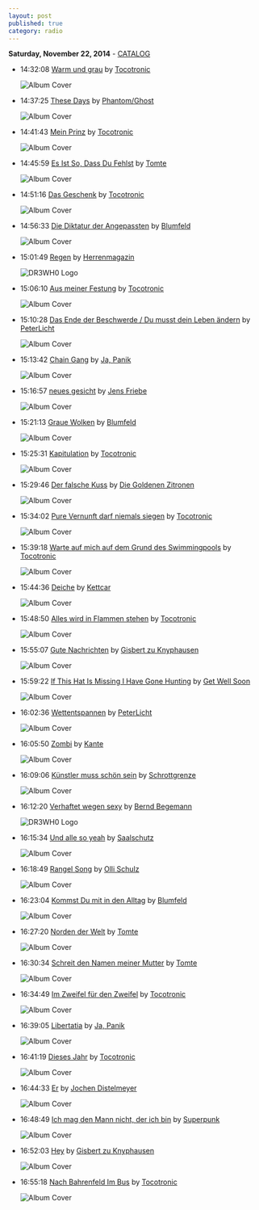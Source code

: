 ```yaml
---
layout: post
published: true
category: radio
---
```


**Saturday, November 22, 2014** - [CATALOG](/2014/11/22/Tocotronic-radio-catalog)

*   14:32:08  [Warm und grau](http://goo.gl/IRjQMY) by [Tocotronic](http://www.last.fm/music/Tocotronic)

    ![Album Cover](http://userserve-ak.last.fm/serve/174s/86177977.png "Wie wir leben wollen")

*   14:37:25  [These Days](http://goo.gl/dva80K) by [Phantom/Ghost](http://www.last.fm/music/Phantom/Ghost)

    ![Album Cover](http://cdn.last.fm/flatness/catalogue/noimage/2/default_album_medium.png "Boogy Bytes, Volume 02")

*   14:41:43  [Mein Prinz](http://goo.gl/j9sFCS) by [Tocotronic](http://www.last.fm/music/Tocotronic)

    ![Album Cover](http://userserve-ak.last.fm/serve/174s/85480811.jpg "Live 1993-2012")

*   14:45:59  [Es Ist So, Dass Du Fehlst](http://goo.gl/kIwPV5) by [Tomte](http://www.last.fm/music/Tomte)

    ![Album Cover](http://userserve-ak.last.fm/serve/174s/22796151.jpg "Heureka")

*   14:51:16  [Das Geschenk](http://goo.gl/yaIyVz) by [Tocotronic](http://www.last.fm/music/Tocotronic)

    ![Album Cover](http://userserve-ak.last.fm/serve/174s/8679829.jpg "K.O.O.K.")

*   14:56:33  [Die Diktatur der Angepassten](http://goo.gl/VLZlRi) by [Blumfeld](http://www.last.fm/music/Blumfeld)

    ![Album Cover](http://userserve-ak.last.fm/serve/174s/8639241.jpg "Testament Der Angst")

*   15:01:49  [Regen](http://goo.gl/xwp6LX) by [Herrenmagazin](http://www.last.fm/music/Herrenmagazin)

    ![DR3WH0 Logo](https://dl.dropboxusercontent.com/u/8239797/DR3WH0.png "DR3WH0 RadioBlog")

*   15:06:10  [Aus meiner Festung](http://goo.gl/rbRFRd) by [Tocotronic](http://www.last.fm/music/Tocotronic)

    ![Album Cover](http://userserve-ak.last.fm/serve/174s/10057077.jpg "Kapitulation")

*   15:10:28  [Das Ende der Beschwerde / Du musst dein Leben ändern](http://goo.gl/m9oGPq) by [PeterLicht](http://www.last.fm/music/PeterLicht)

    ![Album Cover](http://userserve-ak.last.fm/serve/174s/70250534.jpg "Das Ende der Beschwerde")

*   15:13:42  [Chain Gang](http://goo.gl/eXZXlx) by [Ja, Panik](http://www.last.fm/music/Ja,+Panik)

    ![Album Cover](http://userserve-ak.last.fm/serve/174s/97183763.png "Libertatia")

*   15:16:57  [neues gesicht](http://goo.gl/Je1l1y) by [Jens Friebe](http://www.last.fm/music/Jens+Friebe)

    ![Album Cover](http://userserve-ak.last.fm/serve/174s/85571385.png "Das Mit Dem Auto Ist Egal, Hauptsache Dir Ist Nichts Passiert")

*   15:21:13  [Graue Wolken](http://goo.gl/bG08Xo) by [Blumfeld](http://www.last.fm/music/Blumfeld)

    ![Album Cover](http://userserve-ak.last.fm/serve/174s/8639241.jpg "Testament Der Angst")

*   15:25:31  [Kapitulation](http://goo.gl/Ddklak) by [Tocotronic](http://www.last.fm/music/Tocotronic)

    ![Album Cover](http://userserve-ak.last.fm/serve/174s/10057077.jpg "Kapitulation")

*   15:29:46  [Der falsche Kuss](http://goo.gl/VNx1qS) by [Die Goldenen Zitronen](http://www.last.fm/music/Die+Goldenen+Zitronen)

    ![Album Cover](http://userserve-ak.last.fm/serve/174s/93330569.jpg "Who's Bad")

*   15:34:02  [Pure Vernunft darf niemals siegen](http://goo.gl/iys7IF) by [Tocotronic](http://www.last.fm/music/Tocotronic)

    ![Album Cover](http://userserve-ak.last.fm/serve/174s/20326651.jpg "Pure Vernunft darf niemals siegen")

*   15:39:18  [Warte auf mich auf dem Grund des Swimmingpools](http://goo.gl/Jf8PFG) by [Tocotronic](http://www.last.fm/music/Tocotronic)

    ![Album Cover](http://userserve-ak.last.fm/serve/174s/86177977.png "Wie wir leben wollen")

*   15:44:36  [Deiche](http://goo.gl/CI9B5c) by [Kettcar](http://www.last.fm/music/Kettcar)

    ![Album Cover](http://userserve-ak.last.fm/serve/174s/52931389.jpg "Von Spatzen und Tauben, Dächern und Händen")

*   15:48:50  [Alles wird in Flammen stehen](http://goo.gl/xousnM) by [Tocotronic](http://www.last.fm/music/Tocotronic)

    ![Album Cover](http://userserve-ak.last.fm/serve/174s/8605731.jpg "Tocotronic")

*   15:55:07  [Gute Nachrichten](http://goo.gl/5iBEvo) by [Gisbert zu Knyphausen](http://www.last.fm/music/Gisbert+zu+Knyphausen)

    ![Album Cover](http://userserve-ak.last.fm/serve/174s/22801597.jpg "Gisbert zu Knyphausen")

*   15:59:22  [If This Hat Is Missing I Have Gone Hunting](http://goo.gl/eJTA3N) by [Get Well Soon](http://www.last.fm/music/Get+Well+Soon)

    ![Album Cover](http://userserve-ak.last.fm/serve/174s/5506231.jpg "Rest Your Head You Will Get Well Soon")

*   16:02:36  [Wettentspannen](http://goo.gl/v4PudM) by [PeterLicht](http://www.last.fm/music/PeterLicht)

    ![Album Cover](http://userserve-ak.last.fm/serve/174s/70982738.png "Lieder vom Ende des Kapitalismus")

*   16:05:50  [Zombi](http://goo.gl/XClFyk) by [Kante](http://www.last.fm/music/Kante)

    ![Album Cover](http://userserve-ak.last.fm/serve/174s/89395579.jpg "Zombi")

*   16:09:06  [Künstler muss schön sein](http://goo.gl/M0mbM4) by [Schrottgrenze](http://www.last.fm/music/Schrottgrenze)

    ![Album Cover](http://userserve-ak.last.fm/serve/174s/59048659.jpg "Schrottism")

*   16:12:20  [Verhaftet wegen sexy](http://goo.gl/ZgzIws) by [Bernd Begemann](http://www.last.fm/music/Bernd+Begemann)

    ![DR3WH0 Logo](https://dl.dropboxusercontent.com/u/8239797/DR3WH0.png "DR3WH0 RadioBlog")

*   16:15:34  [Und alle so yeah](http://goo.gl/CW8cgU) by [Saalschutz](http://www.last.fm/music/Saalschutz)

    ![Album Cover](http://userserve-ak.last.fm/serve/174s/87801055.jpg "Saalschutz Nichtsnutz")

*   16:18:49  [Rangel Song](http://goo.gl/mh25Yz) by [Olli Schulz](http://www.last.fm/music/Olli+Schulz)

    ![Album Cover](http://userserve-ak.last.fm/serve/174s/88848111.jpg "Rangel Song")

*   16:23:04  [Kommst Du mit in den Alltag](http://goo.gl/h1DTt6) by [Blumfeld](http://www.last.fm/music/Blumfeld)

    ![Album Cover](http://userserve-ak.last.fm/serve/174s/8633123.jpg "Old Nobody")

*   16:27:20  [Norden der Welt](http://goo.gl/MIpbmz) by [Tomte](http://www.last.fm/music/Tomte)

    ![Album Cover](http://userserve-ak.last.fm/serve/174s/3642111.jpg "Buchstaben über der Stadt")

*   16:30:34  [Schreit den Namen meiner Mutter](http://goo.gl/Y8q7f1) by [Tomte](http://www.last.fm/music/Tomte)

    ![Album Cover](http://userserve-ak.last.fm/serve/174s/82223713.jpg "Hinter all diesen Fenstern")

*   16:34:49  [Im Zweifel für den Zweifel](http://goo.gl/DDfuSk) by [Tocotronic](http://www.last.fm/music/Tocotronic)

    ![Album Cover](http://userserve-ak.last.fm/serve/174s/41033663.jpg "Schall und Wahn")

*   16:39:05  [Libertatia](http://goo.gl/e42Ly2) by [Ja, Panik](http://www.last.fm/music/Ja,+Panik)

    ![Album Cover](http://userserve-ak.last.fm/serve/174s/97183763.png "Libertatia")

*   16:41:19  [Dieses Jahr](http://goo.gl/tLTquy) by [Tocotronic](http://www.last.fm/music/Tocotronic)

    ![Album Cover](http://userserve-ak.last.fm/serve/174s/8678377.jpg "Es Ist Egal, Aber")

*   16:44:33  [Er](http://goo.gl/3k0iGh) by [Jochen Distelmeyer](http://www.last.fm/music/Jochen+Distelmeyer)

    ![Album Cover](http://userserve-ak.last.fm/serve/174s/35584423.jpg "Heavy")

*   16:48:49  [Ich mag den Mann nicht, der ich bin](http://goo.gl/G8pClu) by [Superpunk](http://www.last.fm/music/Superpunk)

    ![Album Cover](http://userserve-ak.last.fm/serve/174s/20396883.jpg "Einmal Superpunk, bitte!")

*   16:52:03  [Hey](http://goo.gl/99Txsc) by [Gisbert zu Knyphausen](http://www.last.fm/music/Gisbert+zu+Knyphausen)

    ![Album Cover](http://userserve-ak.last.fm/serve/174s/44025091.jpg "Hurra! Hurra! So nicht.")

*   16:55:18  [Nach Bahrenfeld Im Bus](http://goo.gl/7MhXOZ) by [Tocotronic](http://www.last.fm/music/Tocotronic)

    ![Album Cover](http://userserve-ak.last.fm/serve/174s/8678377.jpg "Es Ist Egal, Aber")

